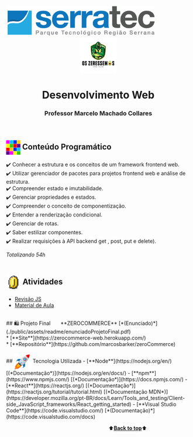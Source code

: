 <p align="center"> <a name="back-to-top">
   &nbsp;&nbsp;&nbsp;&nbsp;&nbsp;&nbsp;&nbsp;&nbsp;&nbsp;&nbsp;&nbsp;&nbsp;&nbsp;&nbsp;&nbsp;&nbsp;&nbsp;&nbsp;&nbsp;&nbsp;&nbsp;&nbsp;&nbsp;&nbsp;&nbsp;&nbsp;&nbsp;&nbsp;&nbsp;&nbsp;&nbsp;&nbsp;&nbsp;&nbsp;&nbsp;&nbsp;&nbsp;&nbsp;&nbsp;&nbsp;&nbsp;&nbsp;&nbsp;&nbsp;&nbsp;&nbsp;&nbsp;<img height="80px" src="assets/logoSerratec.png" alt="logo serratec"/>&nbsp;&nbsp;&nbsp;&nbsp;&nbsp;&nbsp;&nbsp;&nbsp;&nbsp;&nbsp;&nbsp;&nbsp;&nbsp;&nbsp;&nbsp;&nbsp;&nbsp;&nbsp;&nbsp;&nbsp;&nbsp;&nbsp;&nbsp;&nbsp;<img height="100px" src="assets/osZeressemosProTeam.png" alt="logo serratec"/>
</p>
<h1 align="center">Desenvolvimento Web</h1>
<h3 align="center">Professor Marcelo Machado Collares</h3>
</br>

## <img  height="40px" align="center" src="assets/colorBlock.gif"> Conteúdo Programático
✔️ Conhecer a estrutura e os conceitos de um framework frontend web.</br>
✔️ Utilizar gerenciador de pacotes para projetos frontend web e análise de estrutura.</br>
✔️ Compreender estado e imutabilidade.</br>
✔️ Gerenciar propriedades e estados.</br>
✔️ Compreender o conceito de componentização.</br>
✔️ Entender a renderização condicional.</br>
✔️ Gerenciar de rotas.</br>
✔️ Saber estilizar componentes.</br>
✔️ Realizar requisições à API backend get , post, put e delete).</br>

*Totalizando 54h*
</br></br>

## <img  height="40px" align="center" src="assets/coin.gif"> Atividades
- [Revisão JS](introExemplosRevisaoJs/)<br>
- [Material de Aula](materialDeAula/)<br>
<br>
## 🛍️    Projeto Final
&nbsp;&nbsp;&nbsp;&nbsp;&nbsp;&nbsp;**ZEROCOMMERCE**    [*(Enunciado)*](./public/assets/readme/enunciadoProjetoFinal.pdf)<br>
 * [**Site**](https://zerocommerce-web.herokuapp.com/)<br>
 * [**Repositório**](https://github.com/marcosbarker/zeroCommerce)<br>
<br>
## <img  height="45px" align="center" src="assets/stockrocketgif.gif"> Tecnologia Utilizada
- [**Node**](https://nodejs.org/en/)    [(*Documentação*)](https://nodejs.org/en/docs/)
- [**npm**](https://www.npmjs.com/)    [(*Documentação*)](https://docs.npmjs.com/)
- [**React**](https://reactjs.org/)    [(*Documentação*)](https://reactjs.org/tutorial/tutorial.html)    [(*Documentação MDN*)](https://developer.mozilla.org/pt-BR/docs/Learn/Tools_and_testing/Client-side_JavaScript_frameworks/React_getting_started)
- [**Visual Studio Code**](https://code.visualstudio.com/)    [*(Documentação)*](https://code.visualstudio.com/docs)

<br>

&emsp;&emsp;&emsp;&emsp;&emsp;&emsp;&emsp;&emsp;&emsp;&emsp;&emsp;&emsp;&emsp;&emsp;&emsp;&emsp;&emsp;&emsp;&emsp;&emsp;⬆️[**Back to top**](#back-to-top)⬆️